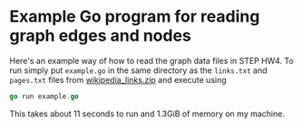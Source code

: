 # Example Go program for reading graph edges and nodes

Here's an example way of how to read the graph data files in STEP HW4.  To run
simply put `example.go` in the same directory as the `links.txt` and `pages.txt`
files from
[wikipedia_links.zip](https://drive.google.com/a/google.com/uc?id=1HT6OiQgG0wfeC0xulLfuWqq7y4KT4xHW&export=download)
and execute using

```go
go run example.go
```

This takes about 11 seconds to run and 1.3GiB of memory on my machine.
